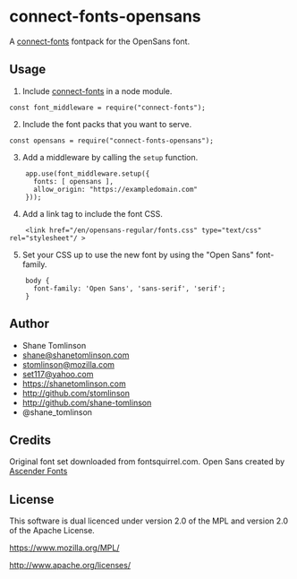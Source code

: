# connect-fonts-opensans

A [connect-fonts](https://github.com/shane-tomlinson/connect-fonts) fontpack for the OpenSans font.

## Usage

1. Include [connect-fonts](https://github.com/shane-tomlinson/connect-fonts) in a node module.
```
const font_middleware = require("connect-fonts");
```

2. Include the font packs that you want to serve.
```
const opensans = require("connect-fonts-opensans");
```

3. Add a middleware by calling the `setup` function.
```
    app.use(font_middleware.setup({
      fonts: [ opensans ],
      allow_origin: "https://exampledomain.com"
    }));
```

4. Add a link tag to include the font CSS.
```
    <link href="/en/opensans-regular/fonts.css" type="text/css" rel="stylesheet"/ >
```

5. Set your CSS up to use the new font by using the "Open Sans" font-family.
```
    body {
      font-family: 'Open Sans', 'sans-serif', 'serif';
    }
```


## Author
* Shane Tomlinson
* shane@shanetomlinson.com
* stomlinson@mozilla.com
* set117@yahoo.com
* https://shanetomlinson.com
* http://github.com/stomlinson
* http://github.com/shane-tomlinson
* @shane_tomlinson

## Credits

Original font set downloaded from fontsquirrel.com. Open Sans created by [Ascender Fonts](http://www.ascenderfonts.com/)

## License

This software is dual licenced under version 2.0 of the MPL and version 2.0 of
the Apache License.

  https://www.mozilla.org/MPL/

  http://www.apache.org/licenses/


